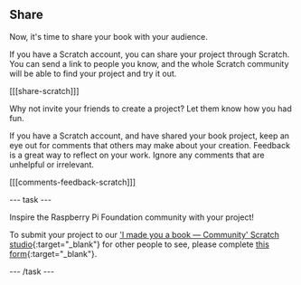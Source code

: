 ## Share

Now, it's time to share your book with your audience.

If you have a Scratch account, you can share your project through Scratch. You can send a link to people you know, and the whole Scratch community will be able to find your project and try it out.

[[[share-scratch]]]

Why not invite your friends to create a project? Let them know how you had fun.

If you have a Scratch account, and have shared your book project, keep an eye out for comments that others may make about your creation. Feedback is a great way to reflect on your work. Ignore any comments that are unhelpful or irrelevant.

[[[comments-feedback-scratch]]]

--- task ---

Inspire the Raspberry Pi Foundation community with your project! 

To submit your project to our ['I made you a book — Community' Scratch studio](https://scratch.mit.edu/studios/29092393){:target="_blank"} for other people to see, please complete [this form](https://form.raspberrypi.org/f/community-project-submissions){:target="_blank"}.

--- /task ---

